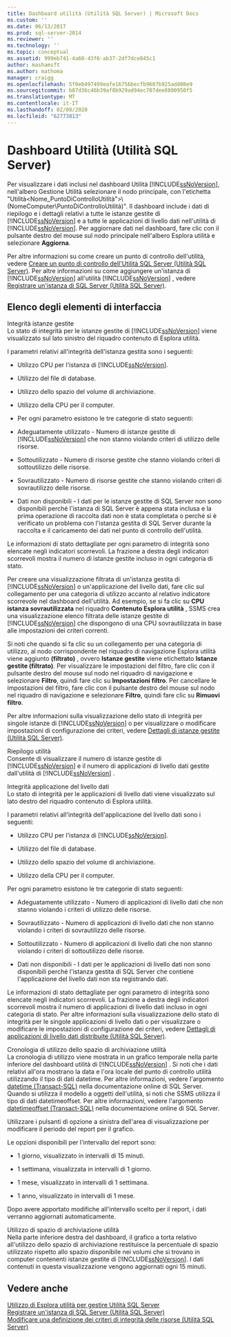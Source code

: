 ```yaml
---
title: Dashboard utilità (Utilità SQL Server) | Microsoft Docs
ms.custom: ''
ms.date: 06/13/2017
ms.prod: sql-server-2014
ms.reviewer: ''
ms.technology: ''
ms.topic: conceptual
ms.assetid: 999eb741-4a60-43f6-ab37-2df7dce845c1
author: mashamsft
ms.author: mathoma
manager: craigg
ms.openlocfilehash: 5f0eb497499eafe16756becfb9607b925add08e9
ms.sourcegitcommit: b87d36c46b39af8b929ad94ec707dee8800950f5
ms.translationtype: MT
ms.contentlocale: it-IT
ms.lasthandoff: 02/08/2020
ms.locfileid: "62773813"
---
```

# <a name="utility-dashboard-sql-server-utility"></a>Dashboard Utilità (Utilità SQL Server)
  Per visualizzare i dati inclusi nel dashboard Utilità [!INCLUDE[ssNoVersion](../includes/ssnoversion-md.md)], nell'albero Gestione Utilità selezionare il nodo principale, con l'etichetta "Utilità<Nome_PuntoDiControlloUtilità">\\(NomeComputer\PuntoDiControlloUtilità)". Il dashboard include i dati di riepilogo e i dettagli relativi a tutte le istanze gestite di [!INCLUDE[ssNoVersion](../includes/ssnoversion-md.md)] e a tutte le applicazioni di livello dati nell'utilità di [!INCLUDE[ssNoVersion](../includes/ssnoversion-md.md)]. Per aggiornare dati nel dashboard, fare clic con il pulsante destro del mouse sul nodo principale nell'albero Esplora utilità e selezionare **Aggiorna**.  
  
 Per altre informazioni su come creare un punto di controllo dell'utilità, vedere [Creare un punto di controllo dell'Utilità SQL Server &#40;Utilità SQL Server&#41;](../relational-databases/manage/create-a-sql-server-utility-control-point-sql-server-utility.md). Per altre informazioni su come aggiungere un'istanza di [!INCLUDE[ssNoVersion](../includes/ssnoversion-md.md)] all'utilità [!INCLUDE[ssNoVersion](../includes/ssnoversion-md.md)] , vedere [Registrare un'istanza di SQL Server &#40;Utilità SQL Server&#41;](../relational-databases/manage/enroll-an-instance-of-sql-server-sql-server-utility.md).  
  
## <a name="uielement-list"></a>Elenco degli elementi di interfaccia  
 Integrità istanze gestite  
 Lo stato di integrità per le istanze gestite di [!INCLUDE[ssNoVersion](../includes/ssnoversion-md.md)] viene visualizzato sul lato sinistro del riquadro contenuto di Esplora utilità.  
  
 I parametri relativi all'integrità dell'istanza gestita sono i seguenti:  
  
-   Utilizzo CPU per l'istanza di [!INCLUDE[ssNoVersion](../includes/ssnoversion-md.md)].  
  
-   Utilizzo del file di database.  
  
-   Utilizzo dello spazio del volume di archiviazione.  
  
-   Utilizzo della CPU per il computer.  
  
-   Per ogni parametro esistono le tre categorie di stato seguenti:  
  
-   Adeguatamente utilizzato - Numero di istanze gestite di [!INCLUDE[ssNoVersion](../includes/ssnoversion-md.md)] che non stanno violando criteri di utilizzo delle risorse.  
  
-   Sottoutilizzato - Numero di risorse gestite che stanno violando criteri di sottoutilizzo delle risorse.  
  
-   Sovrautilizzato - Numero di risorse gestite che stanno violando criteri di sovrautilizzo delle risorse.  
  
-   Dati non disponibili - I dati per le istanze gestite di SQL Server non sono disponibili perché l'istanza di SQL Server è appena stata inclusa e la prima operazione di raccolta dati non è stata completata o perché si è verificato un problema con l'istanza gestita di SQL Server durante la raccolta e il caricamento dei dati nel punto di controllo dell'utilità.  
  
 Le informazioni di stato dettagliate per ogni parametro di integrità sono elencate negli indicatori scorrevoli. La frazione a destra degli indicatori scorrevoli mostra il numero di istanze gestite incluso in ogni categoria di stato.  
  
 Per creare una visualizzazione filtrata di un'istanza gestita di [!INCLUDE[ssNoVersion](../includes/ssnoversion-md.md)] o un'applicazione del livello dati, fare clic sul collegamento per una categoria di utilizzo accanto al relativo indicatore scorrevole nel dashboard dell'utilità. Ad esempio, se si fa clic su **CPU istanza sovrautilizzata** nel riquadro **Contenuto Esplora utilità** , SSMS crea una visualizzazione elenco filtrata delle istanze gestite di [!INCLUDE[ssNoVersion](../includes/ssnoversion-md.md)] che dispongono di una CPU sovrautilizzata in base alle impostazioni dei criteri correnti.  
  
 Si noti che quando si fa clic su un collegamento per una categoria di utilizzo, al nodo corrispondente nel riquadro di navigazione Esplora utilità viene aggiunto **(filtrato)** , ovvero **Istanze gestite** viene etichettato **Istanze gestite (filtrato)**. Per visualizzare le impostazioni del filtro, fare clic con il pulsante destro del mouse sul nodo nel riquadro di navigazione e selezionare **Filtro**, quindi fare clic su **Impostazioni filtro**. Per cancellare le impostazioni del filtro, fare clic con il pulsante destro del mouse sul nodo nel riquadro di navigazione e selezionare **Filtro**, quindi fare clic su **Rimuovi filtro**.  
  
 Per altre informazioni sulla visualizzazione dello stato di integrità per singole istanze di [!INCLUDE[ssNoVersion](../includes/ssnoversion-md.md)] o per visualizzare o modificare impostazioni di configurazione dei criteri, vedere [Dettagli di istanze gestite &#40;Utilità SQL Server&#41;](../../2014/database-engine/managed-instance-details-sql-server-utility.md).  
  
 Riepilogo utilità  
 Consente di visualizzare il numero di istanze gestite di [!INCLUDE[ssNoVersion](../includes/ssnoversion-md.md)] e il numero di applicazioni di livello dati gestite dall'utilità di [!INCLUDE[ssNoVersion](../includes/ssnoversion-md.md)] .  
  
 Integrità applicazione del livello dati  
 Lo stato di integrità per le applicazioni di livello dati viene visualizzato sul lato destro del riquadro contenuto di Esplora utilità.  
  
 I parametri relativi all'integrità dell'applicazione del livello dati sono i seguenti:  
  
-   Utilizzo CPU per l'istanza di [!INCLUDE[ssNoVersion](../includes/ssnoversion-md.md)].  
  
-   Utilizzo del file di database.  
  
-   Utilizzo dello spazio del volume di archiviazione.  
  
-   Utilizzo della CPU per il computer.  
  
 Per ogni parametro esistono le tre categorie di stato seguenti:  
  
-   Adeguatamente utilizzato - Numero di applicazioni di livello dati che non stanno violando i criteri di utilizzo delle risorse.  
  
-   Sovrautilizzato - Numero di applicazioni di livello dati che non stanno violando i criteri di sovrautilizzo delle risorse.  
  
-   Sottoutilizzato - Numero di applicazioni di livello dati che non stanno violando i criteri di sottoutilizzo delle risorse.  
  
-   Dati non disponibili - I dati per le applicazioni di livello dati non sono disponibili perché l'istanza gestita di SQL Server che contiene l'applicazione del livello dati non sta registrando dati.  
  
 Le informazioni di stato dettagliate per ogni parametro di integrità sono elencate negli indicatori scorrevoli. La frazione a destra degli indicatori scorrevoli mostra il numero di applicazioni di livello dati incluso in ogni categoria di stato. Per altre informazioni sulla visualizzazione dello stato di integrità per le singole applicazioni di livello dati o per visualizzare o modificare le impostazioni di configurazione dei criteri, vedere [Dettagli di applicazioni di livello dati distribuite &#40;Utilità SQL Server&#41;](../../2014/database-engine/deployed-data-tier-application-details-sql-server-utility.md).  
  
 Cronologia di utilizzo dello spazio di archiviazione utilità  
 La cronologia di utilizzo viene mostrata in un grafico temporale nella parte inferiore del dashboard utilità di [!INCLUDE[ssNoVersion](../includes/ssnoversion-md.md)] . Si noti che i dati relativi all'ora mostrano la data e l'ora locale del punto di controllo utilità utilizzando il tipo di dati datetime. Per altre informazioni, vedere l'argomento [datetime (Transact-SQL)](https://go.microsoft.com/fwlink/?LinkId=164071) nella documentazione online di SQL Server. Quando si utilizza il modello a oggetti dell'utilità, si noti che SSMS utilizza il tipo di dati datetimeoffset. Per altre informazioni, vedere l'argomento [datetimeoffset (Transact-SQL)](https://go.microsoft.com/fwlink/?LinkId=141713) nella documentazione online di SQL Server.  
  
 Utilizzare i pulsanti di opzione a sinistra dell'area di visualizzazione per modificare il periodo del report per il grafico.  
  
 Le opzioni disponibili per l'intervallo del report sono:  
  
-   1 giorno, visualizzato in intervalli di 15 minuti.  
  
-   1 settimana, visualizzata in intervalli di 1 giorno.  
  
-   1 mese, visualizzato in intervalli di 1 settimana.  
  
-   1 anno, visualizzato in intervalli di 1 mese.  
  
 Dopo avere apportato modifiche all'intervallo scelto per il report, i dati verranno aggiornati automaticamente.  
  
 Utilizzo di spazio di archiviazione utilità  
 Nella parte inferiore destra del dashboard, il grafico a torta relativo all'utilizzo dello spazio di archiviazione restituisce la percentuale di spazio utilizzato rispetto allo spazio disponibile nei volumi che si trovano in computer contenenti istanze gestite di [!INCLUDE[ssNoVersion](../includes/ssnoversion-md.md)]. I dati contenuti in questa visualizzazione vengono aggiornati ogni 15 minuti.  
  
## <a name="see-also"></a>Vedere anche  
 [Utilizzo di Esplora utilità per gestire Utilità SQL Server](../relational-databases/manage/use-utility-explorer-to-manage-the-sql-server-utility.md)   
 [Registrare un'istanza di SQL Server &#40;Utilità SQL Server&#41;](../relational-databases/manage/enroll-an-instance-of-sql-server-sql-server-utility.md)   
 [Modificare una definizione dei criteri di integrità delle risorse &#40;Utilità SQL Server&#41;](../relational-databases/manage/modify-a-resource-health-policy-definition-sql-server-utility.md)  
  
  
